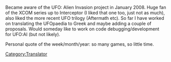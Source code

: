 Became aware of the UFO: Alien Invasion project in January 2008. Huge
fan of the XCOM series up to Interceptor (I liked that one too, just not
as much), also liked the more recent UFO trilogy (Aftermath etc). So far
I have worked on translating the UFOpaedia to Greek and maybe adding a
couple of proposals. Would someday like to work on code
debugging/development for UFO:AI (but not likely).

Personal quote of the week/month/year: so many games, so little time.

[Category:Translator](Category:Translator "wikilink")